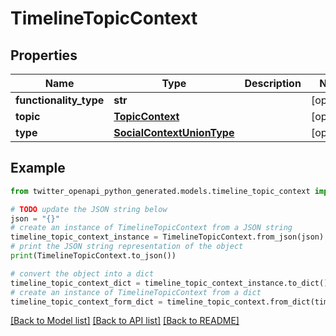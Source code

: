 # TimelineTopicContext


## Properties

Name | Type | Description | Notes
------------ | ------------- | ------------- | -------------
**functionality_type** | **str** |  | [optional] 
**topic** | [**TopicContext**](TopicContext.md) |  | [optional] 
**type** | [**SocialContextUnionType**](SocialContextUnionType.md) |  | [optional] 

## Example

```python
from twitter_openapi_python_generated.models.timeline_topic_context import TimelineTopicContext

# TODO update the JSON string below
json = "{}"
# create an instance of TimelineTopicContext from a JSON string
timeline_topic_context_instance = TimelineTopicContext.from_json(json)
# print the JSON string representation of the object
print(TimelineTopicContext.to_json())

# convert the object into a dict
timeline_topic_context_dict = timeline_topic_context_instance.to_dict()
# create an instance of TimelineTopicContext from a dict
timeline_topic_context_form_dict = timeline_topic_context.from_dict(timeline_topic_context_dict)
```
[[Back to Model list]](../README.md#documentation-for-models) [[Back to API list]](../README.md#documentation-for-api-endpoints) [[Back to README]](../README.md)


